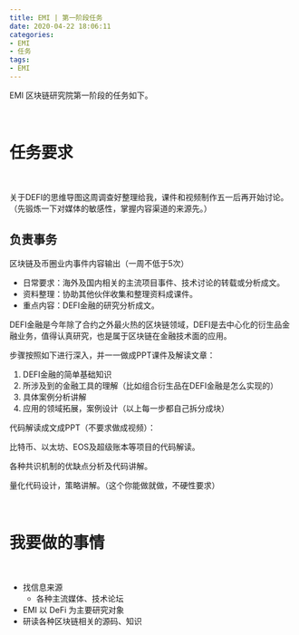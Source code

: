 ```yaml
---
title: EMI | 第一阶段任务
date: 2020-04-22 18:06:11
categories:
- EMI
- 任务
tags:
- EMI
---
```

EMI 区块链研究院第一阶段的任务如下。

<!-- more -->

<br/>

# 任务要求

<br/>

关于DEFI的思维导图这周调查好整理给我，课件和视频制作五一后再开始讨论。（先锻炼一下对媒体的敏感性，掌握内容渠道的来源先。）

## 负责事务

区块链及币圈业内事件内容输出（一周不低于5次）

- 日常要求：海外及国内相关的主流项目事件、技术讨论的转载或分析成文。
- 资料整理：协助其他伙伴收集和整理资料成课件。
- 重点内容：DEFI金融的研究分析成文。

DEFI金融是今年除了合约之外最火热的区块链领域，DEFI是去中心化的衍生品金融业务，值得认真研究，也是属于区块链在金融技术面的应用。

步骤按照如下进行深入，并一一做成PPT课件及解读文章：

1. DEFI金融的简单基础知识
2. 所涉及到的金融工具的理解（比如组合衍生品在DEFI金融是怎么实现的）
3. 具体案例分析讲解 
4. 应用的领域拓展，案例设计（以上每一步都自己拆分成块）

代码解读成文成PPT（不要求做成视频）：

比特币、以太坊、EOS及超级账本等项目的代码解读。

各种共识机制的优缺点分析及代码讲解。

量化代码设计，策略讲解。（这个你能做就做，不硬性要求）

<br/>

# 我要做的事情

<br/>

- 找信息来源
	- 各种主流媒体、技术论坛
- EMI 以 DeFi 为主要研究对象
- 研读各种区块链相关的源码、知识
